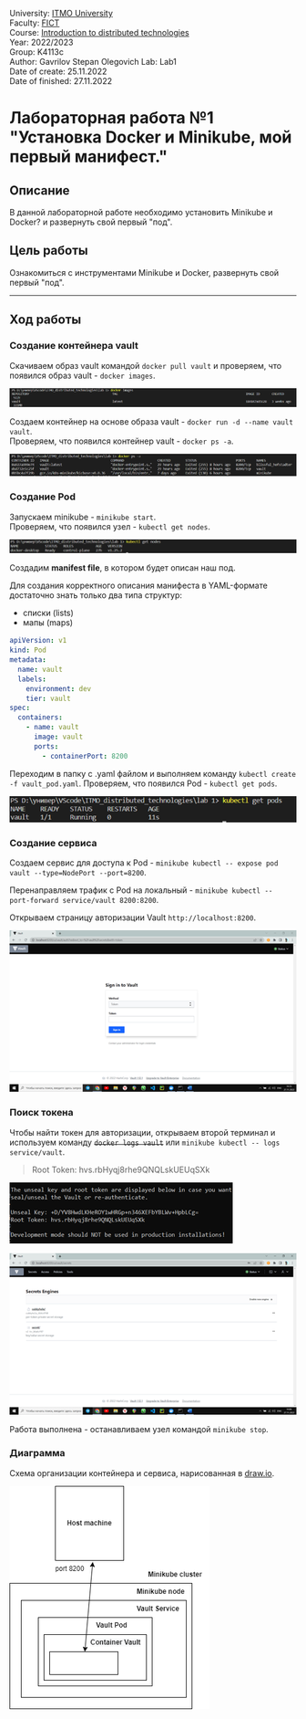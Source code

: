 
University: [ITMO University](https://itmo.ru/ru/)  
Faculty: [FICT](https://fict.itmo.ru)  
Course: [Introduction to distributed technologies](https://github.com/itmo-ict-faculty/introduction-to-distributed-technologies)  
Year: 2022/2023  
Group: K4113c  
Author: Gavrilov Stepan Olegovich
Lab: Lab1  
Date of create: 25.11.2022  
Date of finished: 27.11.2022

# Лабораторная работа №1 "Установка Docker и Minikube, мой первый манифест."

## Описание
В данной лабораторной работе необходимо установить Minikube и Docker? и развернуть свой первый "под".

## Цель работы
Ознакомиться с инструментами Minikube и Docker, развернуть свой первый "под".

---

## Ход работы


### Создание контейнера vault
Скачиваем образ vault командой `docker pull vault` и проверяем, что появился образ vault - `docker images`.

![Образ vault](images/vault.png 'Образ vault')

Создаем контейнер на основе образа vault - `docker run -d --name vault vault`.  
Проверяем, что появился контейнер vault - `docker ps -a`.  

![Контейнер vault](images/vault_container.png 'Контейнер vault')

### Создание Pod
Запускаем minikube - `minikube start`.  
Проверяем, что появился узел - `kubectl get nodes`.  

![узел get nodes](images/nodes.png 'узел get nodes')

Создадим **manifest file**, в котором будет описан наш под.  

Для создания корректного описания манифеста в YAML-формате достаточно знать только два типа структур:

* списки (lists)
* мапы (maps)

```yaml
apiVersion: v1
kind: Pod
metadata:
  name: vault
  labels:
    environment: dev
    tier: vault
spec:
  containers:
    - name: vault
      image: vault
      ports:
        - containerPort: 8200
```
Переходим в папку с .yaml файлом и выполняем команду `kubectl create -f vault_pod.yaml`.
Проверяем, что появился Pod - `kubectl get pods`.

![Pod vault](images/vault_pod.png 'Pod vault')

### Создание сервиса
Создаем сервис для доступа к Pod - `minikube kubectl -- expose pod vault --type=NodePort --port=8200`.

Перенаправляем трафик с Pod на локальный - `minikube kubectl -- port-forward service/vault 8200:8200`.

Открываем страницу авторизации Vault `http://localhost:8200`.

![Vault page](images/localhost.png 'Vault page')

### Поиск токена
Чтобы найти токен для авторизации, открываем второй терминал и используем команду ~~`docker logs vault`~~ или `minikube kubectl -- logs service/vault`.

> Root Token: hvs.rbHyqj8rhe9QNQLskUEUqSXk

![Root Token](images/Root_Token.png 'Root Token')

![Successful authorization](images/success.png 'Successful authorization')

Работа выполнена - останавливаем узел командой `minikube stop`.

### Диаграмма
Схема организации контейнера и сервиса, нарисованная в [draw.io](https://app.diagrams.net/).

![Диаграмма](images/diagram.png 'Диаграмма')

